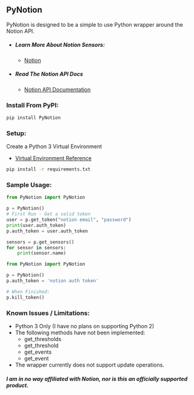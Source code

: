 ## PyNotion

PyNotion is designed to be a simple to use Python wrapper around the Notion API.


- ##### Learn More About Notion Sensors:
    - [Notion](http://getnotion.com/)

- ##### Read The Notion API Docs
    - [Notion API Documentation](https://web.archive.org/web/20210206030056/https://docs.getnotion.com/)

### Install From PyPI:
```bash
pip install PyNotion
```

### Setup:
Create a Python 3 Virtual Environment
- [Virtual Environment Reference](http://docs.python-guide.org/en/latest/dev/virtualenvs/)

```bash
pip install -r requirements.txt
```

### Sample Usage:
```python
from PyNotion import PyNotion

p = PyNotion()
# First Run - Get a valid token
user = p.get_token("notion email", "password")
print(user.auth_token)
p.auth_token = user.auth_token

sensors = p.get_sensors()
for sensor in sensors:
    print(sensor.name)
```

```python
from PyNotion import PyNotion

p = PyNotion()
p.auth_token = 'notion auth token'
```

```python
# When Finished:
p.kill_token()
```

### Known Issues / Limitations:
- Python 3 Only (I have no plans on supporting Python 2)
- The following methods have not been implemented:
    - get_thresholds
    - get_threshold
    - get_events
    - get_event
- The wrapper currently does not support update operations.

##### I am in no way affiliated with Notion, nor is this an officially supported product.

